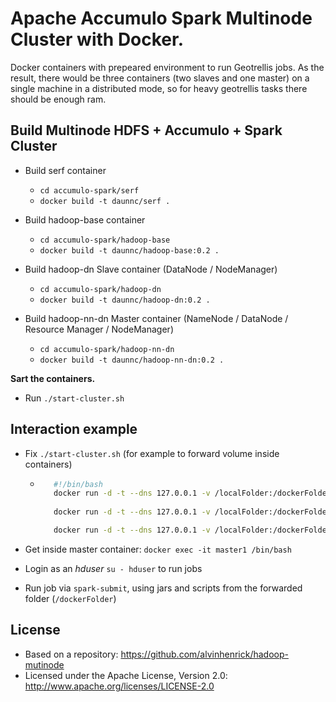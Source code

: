 # Apache Accumulo Spark Multinode Cluster with Docker.

Docker containers with prepeared environment to run Geotrellis jobs.
As the result, there would be three containers (two slaves and one master) on a single machine in a distributed mode,
so for heavy geotrellis tasks there should be enough ram.

## Build Multinode HDFS + Accumulo + Spark Cluster

* Build serf container
  * `cd accumulo-spark/serf`
  * `docker build -t daunnc/serf .`

* Build hadoop-base container
  * `cd accumulo-spark/hadoop-base`
  * `docker build -t daunnc/hadoop-base:0.2 .`  
  
* Build hadoop-dn Slave container (DataNode / NodeManager)
  * `cd accumulo-spark/hadoop-dn`
  * `docker build -t daunnc/hadoop-dn:0.2 .`  

* Build hadoop-nn-dn Master container (NameNode / DataNode / Resource Manager / NodeManager)
  * `cd accumulo-spark/hadoop-nn-dn`
  * `docker build -t daunnc/hadoop-nn-dn:0.2 .` 

**Sart the containers.**

 * Run `./start-cluster.sh`

## Interaction example

* Fix `./start-cluster.sh` (for example to forward volume inside containers)
  * ```bash
       #!/bin/bash
       docker run -d -t --dns 127.0.0.1 -v /localFolder:/dockerFolder -e NODE_TYPE=s -e ZOOKEEPER_ID=2 --name slave1 -h slave1.owm daunnc/hadoop-dn:0.2 FIRST_IP=$(docker inspect --format="{{.NetworkSettings.IPAddress}}" slave1)
       
       docker run -d -t --dns 127.0.0.1 -v /localFolder:/dockerFolder -e NODE_TYPE=s -e ZOOKEEPER_ID=3 -e JOIN_IP=$FIRST_IP --name slave2 -h slave2.owm daunnc/hadoop-dn:0.2

       docker run -d -t --dns 127.0.0.1 -v /localFolder:/dockerFolder -e NODE_TYPE=m -e ZOOKEEPER_ID=1 -e JOIN_IP=$FIRST_IP -p 4444:4444 -p 9000:9000 -p 50010:50010 -p 50020:50020 -p 50070:50070 -p 50075:50075 -p 50090:50090 -p 50475:50475 -p 8030:8030 -p 8031:8031 -p 8032:8032 -p 8033:8033 -p 8040:8040 -p 8042:8042 -p 8060:8060 -p 8088:8088 -p 50060:50060 -p 2181:2181 -p 2888:2888 -p 3888:3888 -p 9999:9999 -p 9997:9997 -p 50091:50091 -p 50095:50095 -p 4560:4560 -p 12234:12234 -p 8080:8080 -p 8081:8081 -p 7077:7077 -p 4040:4040 -p 4041:4041 -p 1808:1808 --name master1 -h master1.owm daunnc/hadoop-nn-dn:0.2
    ```

* Get inside master container: `docker exec -it master1 /bin/bash`
* Login as an _hduser_ `su - hduser` to run jobs
* Run job via `spark-submit`, using jars and scripts from the forwarded folder (`/dockerFolder`)
     
## License

* Based on a repository: https://github.com/alvinhenrick/hadoop-mutinode
* Licensed under the Apache License, Version 2.0: http://www.apache.org/licenses/LICENSE-2.0
